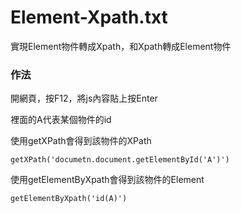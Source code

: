 # Element-Xpath.txt
實現Element物件轉成Xpath，和Xpath轉成Element物件

### 作法
<p>開網頁，按F12，將js內容貼上按Enter</p>
<p>裡面的A代表某個物件的id</p>
<p>使用getXPath會得到該物件的XPath</p>
<pre><code>getXPath('documetn.document.getElementById('A')')
</code></pre>
<p>使用getElementByXpath會得到該物件的Element</p>
<pre><code>getElementByXpath('id(A)')
</code></pre>
